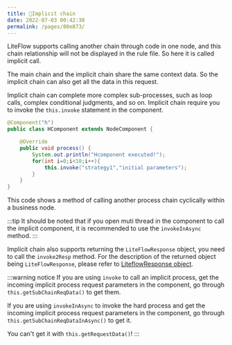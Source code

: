 ```yaml
---
title: 🥑Implicit chain
date: 2022-07-03 00:42:38
permalink: /pages/80e873/
---
```


LiteFlow supports calling another chain through code in one node, and this chain relationship will not be displayed in the rule file. So here it is called implicit call.

The main chain and the implicit chain share the same context data. So the implicit chain can also get all the data in this request.

Implicit chain can complete more complex sub-processes, such as loop calls, complex conditional judgments, and so on. Implicit chain require you to invoke the `this.invoke` statement in the component.

```java
@Component("h")
public class HComponent extends NodeComponent {

	@Override
	public void process() {
		System.out.println("Hcomponent executed!");
        for(int i=0;i<10;i++){
            this.invoke("strategy1","initial parameters");
        }
	}
}
```

This code shows a method of calling another process chain cyclically within a business node.

:::tip
It should be noted that if you open muti thread in the component to call the implicit component, it is recommended to use the `invokeInAsync` method.
:::


Implicit chain also supports returning the `LiteFlowResponse` object, you need to call the `invoke2Resp` method. For the description of the returned object being `LiteFlowResponse`, please refer to [LiteflowResponse object](/pages/9f653d/).

:::warning notice
If you are using `invoke` to call an implicit process, get the incoming implicit process request parameters in the component, go through `this.getSubChainReqData()` to get them.

If you are using `invokeInAsync` to invoke the hard process and get the incoming implicit process request parameters in the component, go through `this.getSubChainReqDataInAsync()` to get it.

You can't get it with `this.getRequestData()`!
:::